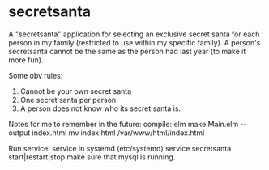 # secretsanta

A "secretsanta" application for selecting an exclusive secret santa for each person in my family 
(restricted to use within my specific family).
A person's secretsanta cannot be the same as the person had last year (to make it more fun).

Some obv rules:
1. Cannot be your own secret santa
2. One secret santa per person
3. A person does not know who its secret santa is.

Notes for me to remember in the future:
compile:
elm make Main.elm --output index.html
mv index.html /var/www/html/index.html

Run service:
service in systemd (etc/systemd)
service secretsanta start|restart|stop
make sure that mysql is running.
